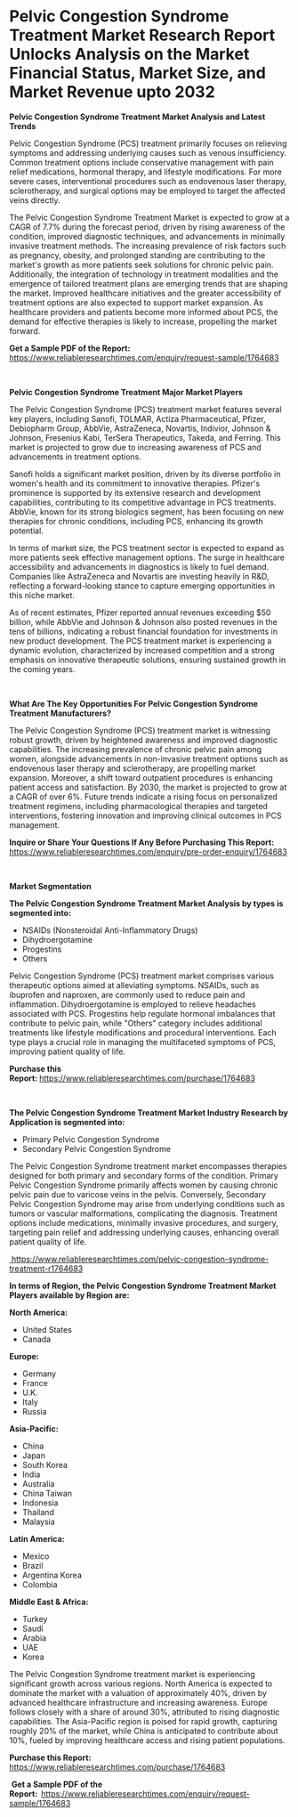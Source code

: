 <p><h1>Pelvic Congestion Syndrome Treatment Market Research Report Unlocks Analysis on the Market Financial Status, Market Size, and Market Revenue upto 2032</h1></p><p><strong>Pelvic Congestion Syndrome Treatment Market Analysis and Latest Trends</strong></p>
<p><p>Pelvic Congestion Syndrome (PCS) treatment primarily focuses on relieving symptoms and addressing underlying causes such as venous insufficiency. Common treatment options include conservative management with pain relief medications, hormonal therapy, and lifestyle modifications. For more severe cases, interventional procedures such as endovenous laser therapy, sclerotherapy, and surgical options may be employed to target the affected veins directly.</p><p>The Pelvic Congestion Syndrome Treatment Market is expected to grow at a CAGR of 7.7% during the forecast period, driven by rising awareness of the condition, improved diagnostic techniques, and advancements in minimally invasive treatment methods. The increasing prevalence of risk factors such as pregnancy, obesity, and prolonged standing are contributing to the market's growth as more patients seek solutions for chronic pelvic pain. Additionally, the integration of technology in treatment modalities and the emergence of tailored treatment plans are emerging trends that are shaping the market. Improved healthcare initiatives and the greater accessibility of treatment options are also expected to support market expansion. As healthcare providers and patients become more informed about PCS, the demand for effective therapies is likely to increase, propelling the market forward.</p></p>
<p><strong>Get a Sample PDF of the Report:&nbsp;</strong> <a href="https://www.reliableresearchtimes.com/enquiry/request-sample/1764683?utm_campaign=2729&utm_medium=2&utm_source=Github&utm_content=ia&utm_term=19042025&utm_id=pelvic-congestion-syndrome-treatment">https://www.reliableresearchtimes.com/enquiry/request-sample/1764683</a></p>
<p>&nbsp;</p>
<p><strong>Pelvic Congestion Syndrome Treatment Major Market Players</strong></p>
<p><p>The Pelvic Congestion Syndrome (PCS) treatment market features several key players, including Sanofi, TOLMAR, Actiza Pharmaceutical, Pfizer, Debiopharm Group, AbbVie, AstraZeneca, Novartis, Indivior, Johnson & Johnson, Fresenius Kabi, TerSera Therapeutics, Takeda, and Ferring. This market is projected to grow due to increasing awareness of PCS and advancements in treatment options.</p><p>Sanofi holds a significant market position, driven by its diverse portfolio in women's health and its commitment to innovative therapies. Pfizer's prominence is supported by its extensive research and development capabilities, contributing to its competitive advantage in PCS treatments. AbbVie, known for its strong biologics segment, has been focusing on new therapies for chronic conditions, including PCS, enhancing its growth potential.</p><p>In terms of market size, the PCS treatment sector is expected to expand as more patients seek effective management options. The surge in healthcare accessibility and advancements in diagnostics is likely to fuel demand. Companies like AstraZeneca and Novartis are investing heavily in R&D, reflecting a forward-looking stance to capture emerging opportunities in this niche market. </p><p>As of recent estimates, Pfizer reported annual revenues exceeding $50 billion, while AbbVie and Johnson & Johnson also posted revenues in the tens of billions, indicating a robust financial foundation for investments in new product development. The PCS treatment market is experiencing a dynamic evolution, characterized by increased competition and a strong emphasis on innovative therapeutic solutions, ensuring sustained growth in the coming years.</p></p>
<p>&nbsp;</p>
<p><strong>What Are The Key Opportunities For Pelvic Congestion Syndrome Treatment Manufacturers?</strong></p>
<p><p>The Pelvic Congestion Syndrome (PCS) treatment market is witnessing robust growth, driven by heightened awareness and improved diagnostic capabilities. The increasing prevalence of chronic pelvic pain among women, alongside advancements in non-invasive treatment options such as endovenous laser therapy and sclerotherapy, are propelling market expansion. Moreover, a shift toward outpatient procedures is enhancing patient access and satisfaction. By 2030, the market is projected to grow at a CAGR of over 6%. Future trends indicate a rising focus on personalized treatment regimens, including pharmacological therapies and targeted interventions, fostering innovation and improving clinical outcomes in PCS management.</p></p>
<p><strong>Inquire or Share Your Questions If Any Before Purchasing This Report:</strong> <a href="https://www.reliableresearchtimes.com/enquiry/pre-order-enquiry/1764683?utm_campaign=2729&utm_medium=2&utm_source=Github&utm_content=ia&utm_term=19042025&utm_id=pelvic-congestion-syndrome-treatment">https://www.reliableresearchtimes.com/enquiry/pre-order-enquiry/1764683</a></p>
<p>&nbsp;</p>
<p><strong>Market Segmentation</strong></p>
<p><strong>The Pelvic Congestion Syndrome Treatment Market Analysis by types is segmented into:</strong></p>
<p><ul><li>NSAIDs (Nonsteroidal Anti-Inflammatory Drugs)</li><li>Dihydroergotamine</li><li>Progestins</li><li>Others</li></ul></p>
<p><p>Pelvic Congestion Syndrome (PCS) treatment market comprises various therapeutic options aimed at alleviating symptoms. NSAIDs, such as ibuprofen and naproxen, are commonly used to reduce pain and inflammation. Dihydroergotamine is employed to relieve headaches associated with PCS. Progestins help regulate hormonal imbalances that contribute to pelvic pain, while "Others" category includes additional treatments like lifestyle modifications and procedural interventions. Each type plays a crucial role in managing the multifaceted symptoms of PCS, improving patient quality of life.</p></p>
<p><strong>Purchase this Report:&nbsp;</strong><a href="https://www.reliableresearchtimes.com/purchase/1764683?utm_campaign=2729&utm_medium=2&utm_source=Github&utm_content=ia&utm_term=19042025&utm_id=pelvic-congestion-syndrome-treatment">https://www.reliableresearchtimes.com/purchase/1764683</a></p>
<p>&nbsp;</p>
<p><strong>The Pelvic Congestion Syndrome Treatment Market Industry Research by Application is segmented into:</strong></p>
<p><ul><li>Primary Pelvic Congestion Syndrome</li><li>Secondary Pelvic Congestion Syndrome</li></ul></p>
<p><p>The Pelvic Congestion Syndrome treatment market encompasses therapies designed for both primary and secondary forms of the condition. Primary Pelvic Congestion Syndrome primarily affects women by causing chronic pelvic pain due to varicose veins in the pelvis. Conversely, Secondary Pelvic Congestion Syndrome may arise from underlying conditions such as tumors or vascular malformations, complicating the diagnosis. Treatment options include medications, minimally invasive procedures, and surgery, targeting pain relief and addressing underlying causes, enhancing overall patient quality of life.</p></p>
<p><a href="https://www.reliableresearchtimes.com/pelvic-congestion-syndrome-treatment-r1764683?utm_campaign=2729&utm_medium=2&utm_source=Github&utm_content=ia&utm_term=19042025&utm_id=pelvic-congestion-syndrome-treatment">&nbsp;https://www.reliableresearchtimes.com/pelvic-congestion-syndrome-treatment-r1764683</a></p>
<p><strong>In terms of Region, the Pelvic Congestion Syndrome Treatment Market Players available by Region are:</strong></p>
<p>
    <p> <strong> North America: </strong>
        <ul>
            <li>United States</li>
            <li>Canada</li>
        </ul>
        </p> 
    <p> <strong> Europe: </strong>
        <ul>
            <li>Germany</li>
            <li>France</li>
            <li>U.K.</li>
            <li>Italy</li>
            <li>Russia</li>
        </ul>
        </p> 
    <p> <strong> Asia-Pacific: </strong>
        <ul>
            <li>China</li>
            <li>Japan</li>
            <li>South Korea</li>
            <li>India</li>
            <li>Australia</li>
            <li>China Taiwan</li>
            <li>Indonesia</li>
            <li>Thailand</li>
            <li>Malaysia</li>
        </ul>
        </p> 
    <p> <strong> Latin America: </strong>
        <ul>
            <li>Mexico</li>
            <li>Brazil</li>
            <li>Argentina Korea</li>
            <li>Colombia</li>
        </ul>
        </p> 
    <p> <strong> Middle East & Africa: </strong>
        <ul>
            <li>Turkey</li>
            <li>Saudi</li>
            <li>Arabia</li>
            <li>UAE</li>
            <li>Korea</li>
        </ul>
    </p>
    </p>
<p><p>The Pelvic Congestion Syndrome treatment market is experiencing significant growth across various regions. North America is expected to dominate the market with a valuation of approximately 40%, driven by advanced healthcare infrastructure and increasing awareness. Europe follows closely with a share of around 30%, attributed to rising diagnostic capabilities. The Asia-Pacific region is poised for rapid growth, capturing roughly 20% of the market, while China is anticipated to contribute about 10%, fueled by improving healthcare access and rising patient populations.</p></p>
<p><strong>Purchase this Report: </strong><a href="https://www.reliableresearchtimes.com/purchase/1764683?utm_campaign=2729&utm_medium=2&utm_source=Github&utm_content=ia&utm_term=19042025&utm_id=pelvic-congestion-syndrome-treatment">https://www.reliableresearchtimes.com/purchase/1764683</a></p>
<p>&nbsp;<strong>Get a Sample PDF of the Report:&nbsp;&nbsp;</strong><a href="https://www.reliableresearchtimes.com/enquiry/request-sample/1764683?utm_campaign=2729&utm_medium=2&utm_source=Github&utm_content=ia&utm_term=19042025&utm_id=pelvic-congestion-syndrome-treatment">https://www.reliableresearchtimes.com/enquiry/request-sample/1764683</a></p>
<p><strong></strong></p>
<p><p></p><p></p><p></p></p>